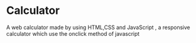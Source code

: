 # Calculator
A web calculator made by using HTML,CSS and JavaScript ,
a responsive calculator which use the onclick method of javascript 
